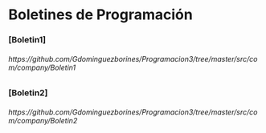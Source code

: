 # Boletines de Programación

<h3>[Boletin1]</h3><h6>https://github.com/Gdominguezborines/Programacion3/tree/master/src/com/company/Boletin1</h6>
<h3>[Boletin2]</h3><h6>https://github.com/Gdominguezborines/Programacion3/tree/master/src/com/company/Boletin2</h6>
